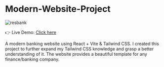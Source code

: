 # Modern-Website-Project

![resbank](https://github.com/RScro/modern-website-project/assets/142670217/9469cc83-8935-4e5d-95e1-9830f42d77a2)

👉 Live Demo: [Click here](https://modern-website-project.tech/)

A modern banking website using React + Vite & Tailwind CSS. I created this project to further expand my Tailwind CSS knowledge and grasp 
a better understanding of it. The website provides a beautiful template for any finance/banking company.

